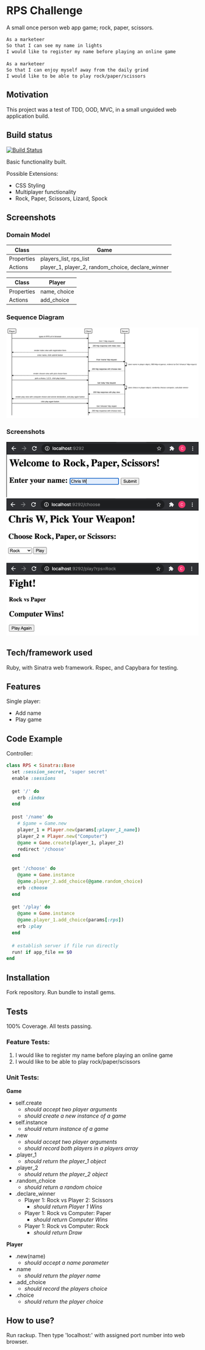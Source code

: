 # RPS Challenge
A small once person web app game; rock, paper, scissors.

    As a marketeer
    So that I can see my name in lights
    I would like to register my name before playing an online game

    As a marketeer
    So that I can enjoy myself away from the daily grind
    I would like to be able to play rock/paper/scissors

## Motivation
This project was a test of TDD, OOD, MVC, in a small unguided web application build.

## Build status
[![Build Status](https://travis-ci.com/chriswhitehouse/rps-challenge.svg?branch=main)](https://travis-ci.com/chriswhitehouse/rps-challenge)

Basic functionality built.

Possible Extensions:

* CSS Styling
* Multiplayer functionality
* Rock, Paper, Scissors, Lizard, Spock

## Screenshots

### Domain Model
|Class | Game |
|------|------|
|Properties|players_list, rps_list|
|Actions|player_1, player_2, random_choice, declare_winner|

|Class|Player|
|-----|------|
|Properties|name, choice|
|Actions|add_choice|

### Sequence Diagram
![Sequence Diagram](https://github.com/chriswhitehouse/rps-challenge/blob/main/sequence_diagram.svg)

### Screenshots
![Register Name](https://github.com/chriswhitehouse/rps-challenge/blob/main/screenshots/Screenshot%202020-12-13%20at%2022.02.50.png)
![Pick Weapon](https://github.com/chriswhitehouse/rps-challenge/blob/main/screenshots/Screenshot%202020-12-13%20at%2022.03.11.png)
![Play!](https://github.com/chriswhitehouse/rps-challenge/blob/main/screenshots/Screenshot%202020-12-13%20at%2022.03.47.png)

## Tech/framework used
Ruby, with Sinatra web framework. Rspec, and Capybara for testing.

## Features
Single player:

* Add name
* Play game

## Code Example
Controller:
```Ruby
class RPS < Sinatra::Base
  set :session_secret, 'super secret'
  enable :sessions

  get '/' do
    erb :index
  end

  post '/name' do
    # $game = Game.new
    player_1 = Player.new(params[:player_1_name])
    player_2 = Player.new("Computer")
    @game = Game.create(player_1, player_2)
    redirect '/choose'
  end

  get '/choose' do
    @game = Game.instance
    @game.player_2.add_choice(@game.random_choice)
    erb :choose
  end

  get '/play' do
    @game = Game.instance
    @game.player_1.add_choice(params[:rps])
    erb :play
  end

  # establish server if file run directly
  run! if app_file == $0
end
```

## Installation
Fork repository. Run bundle to install gems.

## Tests
100% Coverage. All tests passing.

### Feature Tests:

1. I would like to register my name before playing an online game
2. I would like to be able to  play rock/paper/scissors

### Unit Tests:

**Game**
* self.create
  * *should accept two player arguments*
  * *should create a new instance of a game*
* self.instance
  * *should return instance of a game*
* .new
  * *should accept two player arguments*
  * *should record both players in a players array*
* .player_1
  * *should return the player_1 object*
* .player_2
  * *should return the player_2 object*
* .random_choice
  * *should return a random choice*
* .declare_winner
  * Player 1: Rock vs Player 2: Scissors
    * *should return Player 1 Wins*
  * Player 1: Rock vs Computer: Paper
    * *should return Computer Wins*
  * Player 1: Rock vs Computer: Rock
    * *should return Draw*

**Player**
* .new(name)
  * *should accept a name parameter*
* .name
  * *should return the player name*
* .add_choice
  * *should record the players choice*
* .choice
  * *should return the player choice*

## How to use?
Run rackup. Then type 'localhost:' with assigned port number into web browser.
